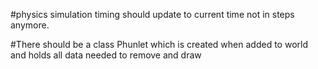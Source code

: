 #physics simulation timing
    should update to current time not in steps anymore.

#There should be a class Phunlet which is created when added to world and holds all data needed to remove and draw

